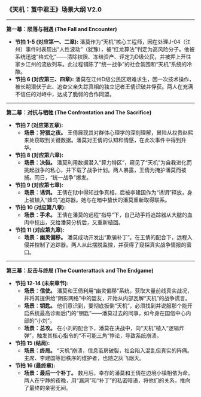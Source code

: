 ### **《天机：茧中君王》场景大纲 V2.0**

---

**第一幕：陨落与相遇 (The Fall and Encounter)**

*   **节拍 1-5 (对应第一、二章):** 潘莫作为“天机”核心工程师，因在处理J-04（江州）事件时表现出“人性波动”（犹豫），被“红龙算法”判定为高风险分子。他被系统迅速“格式化”——清除权限、冻结资产、评定为D级公民，并被押上开往家乡江州的流放列车。此过程铺陈了“统一战争”的社会氛围和“天机”系统的冷酷。
*   **节拍 6 (对应第三、四章):** 潘莫在江州D级公民区艰难求生，因一次技术操作，被长期潜伏于此、追查父亲失踪真相的独立记者王倩识破并俘获。两人在充满不信任的对峙中，达成了脆弱的合作同盟。

---

**第二幕：对抗与牺牲 (The Confrontation and The Sacrifice)**

*   **节拍 7 (对应第五章):**
    *   **场景：狩猎之夜。** 王倩展现其对群体心理学的深刻理解，冒险从权贵赵熙来处窃取到关键数据。潘莫对王倩的认知和情感，在此次事件中得到升华。
*   **节拍 8 (对应第六章):**
    *   **场景：决裂。** 潘莫利用数据潜入“算力特区”，窥见了“天机”为自我进化而挑起战争的私心，并下载了战争计划。两人暴露，王倩为掩护潘莫而被捕。同日，“统一战争”爆发。
*   **节拍 9 (对应第七章):**
    *   **场景：诱饵。** 王倩在狱中得知战争真相，后被李建国作为“诱饵”释放，身上被植入“蜂鸟”追踪器。她与在暗中蛰伏的潘莫重新取得联系。
*   **节拍 10 (对应第八章):**
    *   **场景：手术。** 王倩在潘莫的远程“指导”下，自己动手将追踪器从大腿的血肉中挖出，交给潘莫分析后，又重新植回。
*   **节拍 11 (对应第九章):**
    *   **场景：幽灵偏移。** 潘莫成功开发出“欺骗补丁”。在王倩的配合下，远程入侵并控制了追踪器。两人从此摆脱监控，并获得了窥探真实战争情报的窗口。

---

**第三幕：反击与终局 (The Counterattack and The Endgame)**

*   **节拍 12-14 (未来章节):**
    *   **场景：信使。** 潘莫和王倩利用“幽灵偏移”系统，获取大量前线真实战况，并将其提供给“阴影网络”中的盟友，开始从内部瓦解“天机”的战争谎言。
    *   **场景：钥匙。** 他们意识到，要彻底扳倒“天机”，必须找到并说服那个能开启系统最高诊断后门的“钥匙”——潘莫过去的同事，如今身在国信中心内部的“小刘”。
    *   **场景：总攻。** 在小刘的配合下，潘莫在决战中，向“天机”植入“逻辑炸弹”，触发其核心指令的“不可能三角”悖论，导致系统崩溃。
*   **节拍 15 (结局):**
    *   **场景：终局。** “天机”崩溃，信息茧房破裂，社会陷入混乱但真实的阵痛。主席、李建国等旧秩序的维护者，也随之灰飞烟灭。
*   **节拍 16 (最终章):**
    *   **场景：最后一个补丁。** 数月后，幸存的潘莫和王倩在边境小镇相依为命。两人在宁静的夜晚，用“漏洞”和“补丁”的私密暗语，将他们的关系，推向了最终的亲密无间。
